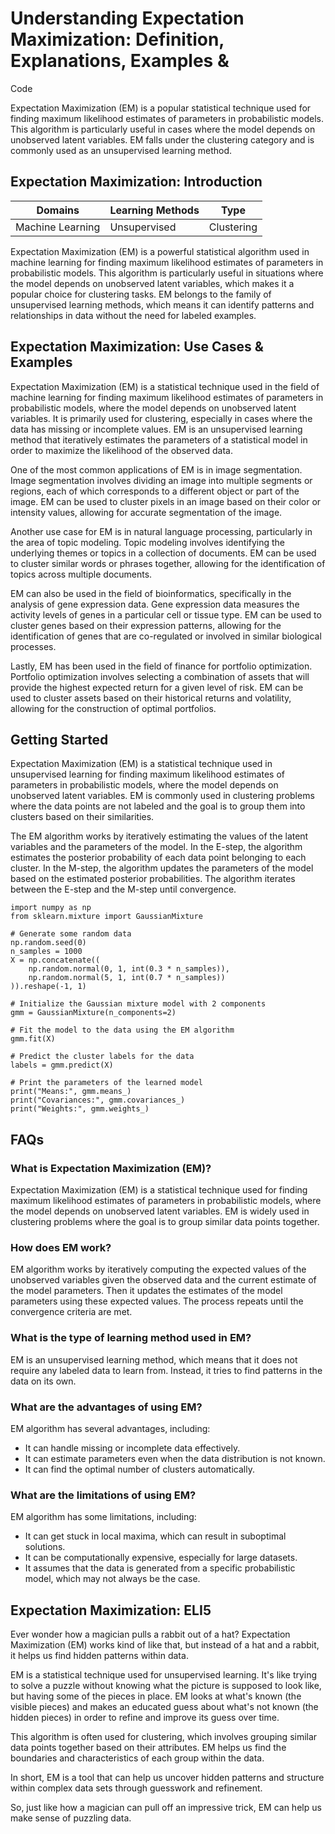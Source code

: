 # Understanding Expectation Maximization: Definition, Explanations, Examples &
Code

Expectation Maximization (EM) is a popular statistical technique used for
finding maximum likelihood estimates of parameters in probabilistic models.
This algorithm is particularly useful in cases where the model depends on
unobserved latent variables. EM falls under the clustering category and is
commonly used as an unsupervised learning method.

## Expectation Maximization: Introduction

Domains | Learning Methods | Type  
---|---|---  
Machine Learning | Unsupervised | Clustering  
  
Expectation Maximization (EM) is a powerful statistical algorithm used in
machine learning for finding maximum likelihood estimates of parameters in
probabilistic models. This algorithm is particularly useful in situations
where the model depends on unobserved latent variables, which makes it a
popular choice for clustering tasks. EM belongs to the family of unsupervised
learning methods, which means it can identify patterns and relationships in
data without the need for labeled examples.

## Expectation Maximization: Use Cases & Examples

Expectation Maximization (EM) is a statistical technique used in the field of
machine learning for finding maximum likelihood estimates of parameters in
probabilistic models, where the model depends on unobserved latent variables.
It is primarily used for clustering, especially in cases where the data has
missing or incomplete values. EM is an unsupervised learning method that
iteratively estimates the parameters of a statistical model in order to
maximize the likelihood of the observed data.

One of the most common applications of EM is in image segmentation. Image
segmentation involves dividing an image into multiple segments or regions,
each of which corresponds to a different object or part of the image. EM can
be used to cluster pixels in an image based on their color or intensity
values, allowing for accurate segmentation of the image.

Another use case for EM is in natural language processing, particularly in the
area of topic modeling. Topic modeling involves identifying the underlying
themes or topics in a collection of documents. EM can be used to cluster
similar words or phrases together, allowing for the identification of topics
across multiple documents.

EM can also be used in the field of bioinformatics, specifically in the
analysis of gene expression data. Gene expression data measures the activity
levels of genes in a particular cell or tissue type. EM can be used to cluster
genes based on their expression patterns, allowing for the identification of
genes that are co-regulated or involved in similar biological processes.

Lastly, EM has been used in the field of finance for portfolio optimization.
Portfolio optimization involves selecting a combination of assets that will
provide the highest expected return for a given level of risk. EM can be used
to cluster assets based on their historical returns and volatility, allowing
for the construction of optimal portfolios.

## Getting Started

Expectation Maximization (EM) is a statistical technique used in unsupervised
learning for finding maximum likelihood estimates of parameters in
probabilistic models, where the model depends on unobserved latent variables.
EM is commonly used in clustering problems where the data points are not
labeled and the goal is to group them into clusters based on their
similarities.

The EM algorithm works by iteratively estimating the values of the latent
variables and the parameters of the model. In the E-step, the algorithm
estimates the posterior probability of each data point belonging to each
cluster. In the M-step, the algorithm updates the parameters of the model
based on the estimated posterior probabilities. The algorithm iterates between
the E-step and the M-step until convergence.

    
    
    
    import numpy as np
    from sklearn.mixture import GaussianMixture
    
    # Generate some random data
    np.random.seed(0)
    n_samples = 1000
    X = np.concatenate((
        np.random.normal(0, 1, int(0.3 * n_samples)),
        np.random.normal(5, 1, int(0.7 * n_samples))
    )).reshape(-1, 1)
    
    # Initialize the Gaussian mixture model with 2 components
    gmm = GaussianMixture(n_components=2)
    
    # Fit the model to the data using the EM algorithm
    gmm.fit(X)
    
    # Predict the cluster labels for the data
    labels = gmm.predict(X)
    
    # Print the parameters of the learned model
    print("Means:", gmm.means_)
    print("Covariances:", gmm.covariances_)
    print("Weights:", gmm.weights_)
    
    

## FAQs

### What is Expectation Maximization (EM)?

Expectation Maximization (EM) is a statistical technique used for finding
maximum likelihood estimates of parameters in probabilistic models, where the
model depends on unobserved latent variables. EM is widely used in clustering
problems where the goal is to group similar data points together.

### How does EM work?

EM algorithm works by iteratively computing the expected values of the
unobserved variables given the observed data and the current estimate of the
model parameters. Then it updates the estimates of the model parameters using
these expected values. The process repeats until the convergence criteria are
met.

### What is the type of learning method used in EM?

EM is an unsupervised learning method, which means that it does not require
any labeled data to learn from. Instead, it tries to find patterns in the data
on its own.

### What are the advantages of using EM?

EM algorithm has several advantages, including:

  * It can handle missing or incomplete data effectively.
  * It can estimate parameters even when the data distribution is not known.
  * It can find the optimal number of clusters automatically.

### What are the limitations of using EM?

EM algorithm has some limitations, including:

  * It can get stuck in local maxima, which can result in suboptimal solutions.
  * It can be computationally expensive, especially for large datasets.
  * It assumes that the data is generated from a specific probabilistic model, which may not always be the case.

## Expectation Maximization: ELI5

Ever wonder how a magician pulls a rabbit out of a hat? Expectation
Maximization (EM) works kind of like that, but instead of a hat and a rabbit,
it helps us find hidden patterns within data.

EM is a statistical technique used for unsupervised learning. It's like trying
to solve a puzzle without knowing what the picture is supposed to look like,
but having some of the pieces in place. EM looks at what's known (the visible
pieces) and makes an educated guess about what's not known (the hidden pieces)
in order to refine and improve its guess over time.

This algorithm is often used for clustering, which involves grouping similar
data points together based on their attributes. EM helps us find the
boundaries and characteristics of each group within the data.

In short, EM is a tool that can help us uncover hidden patterns and structure
within complex data sets through guesswork and refinement.

So, just like how a magician can pull off an impressive trick, EM can help us
make sense of puzzling data.